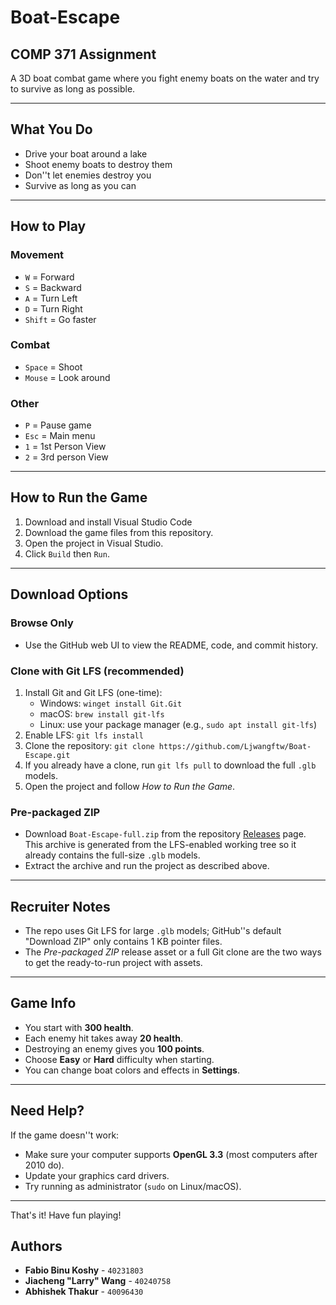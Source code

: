 # Boat-Escape
## COMP 371 Assignment 

A 3D boat combat game where you fight enemy boats on the water and try to survive as long as possible.

---

## What You Do
- Drive your boat around a lake
- Shoot enemy boats to destroy them
- Don''t let enemies destroy you
- Survive as long as you can

---

## How to Play

### Movement
- `W` = Forward
- `S` = Backward
- `A` = Turn Left
- `D` = Turn Right
- `Shift` = Go faster

### Combat
- `Space` = Shoot
- `Mouse` = Look around

### Other
- `P` = Pause game
- `Esc` = Main menu
- `1` = 1st Person View
- `2` = 3rd person View

---

## How to Run the Game

1.  Download and install Visual Studio Code
2.  Download the game files from this repository.
3.  Open the project in Visual Studio.
4.  Click `Build` then `Run`.

---

## Download Options

### Browse Only
- Use the GitHub web UI to view the README, code, and commit history.

### Clone with Git LFS (recommended)
1. Install Git and Git LFS (one-time):
   - Windows: `winget install Git.Git`
   - macOS: `brew install git-lfs`
   - Linux: use your package manager (e.g., `sudo apt install git-lfs`)
2. Enable LFS: `git lfs install`
3. Clone the repository: `git clone https://github.com/Ljwangftw/Boat-Escape.git`
4. If you already have a clone, run `git lfs pull` to download the full `.glb` models.
5. Open the project and follow *How to Run the Game*.

### Pre-packaged ZIP
- Download `Boat-Escape-full.zip` from the repository [Releases](https://github.com/Ljwangftw/Boat-Escape/releases/latest) page. This archive is generated from the LFS-enabled working tree so it already contains the full-size `.glb` models.
- Extract the archive and run the project as described above.

---

## Recruiter Notes
- The repo uses Git LFS for large `.glb` models; GitHub''s default "Download ZIP" only contains 1 KB pointer files.
- The *Pre-packaged ZIP* release asset or a full Git clone are the two ways to get the ready-to-run project with assets.

---

## Game Info

- You start with **300 health**.
- Each enemy hit takes away **20 health**.
- Destroying an enemy gives you **100 points**.
- Choose **Easy** or **Hard** difficulty when starting.
- You can change boat colors and effects in **Settings**.

---

## Need Help?

If the game doesn''t work:
- Make sure your computer supports **OpenGL 3.3** (most computers after 2010 do).
- Update your graphics card drivers.
- Try running as administrator (`sudo` on Linux/macOS).

---

That's it! Have fun playing!

## Authors

- **Fabio Binu Koshy** - `40231803`
- **Jiacheng "Larry" Wang** - `40240758`
- **Abhishek Thakur** - `40096430`
